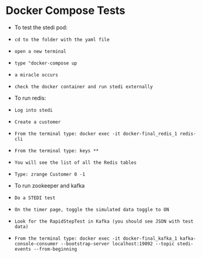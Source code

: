 # Docker Compose Tests

- To test the stedi pod: 
- `cd to the folder with the yaml file`
- `open a new terminal`
- `type "docker-compose up`
- `a miracle occurs`
- `check the docker container and run stedi externally`

- To run redis:
- `Log into stedi`
- `Create a customer`
- `From the terminal type: docker exec -it docker-final_redis_1 redis-cli`
- `From the terminal type: keys **`
- `You will see the list of all the Redis tables`
- `Type: zrange Customer 0 -1`

- To run zookeeper and kafka
- `Do a STEDI test`
- `On the timer page, toggle the simulated data toggle to ON`
- `Look for the RapidStepTest in Kafka (you should see JSON with test data)`
- `From the terminal type: docker exec -it docker-final_kafka_1 kafka-console-consumer --bootstrap-server localhost:19092 --topic stedi-events --from-beginning`

